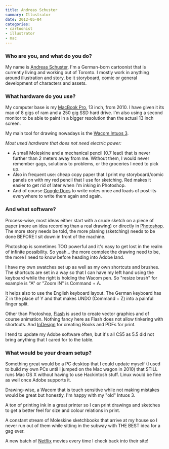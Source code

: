 ```yaml
---
title: Andreas Schuster
summary: Illustrator
date: 2012-05-04
categories:
- cartoonist
- illustrator
- mac
---
```


### Who are you, and what do you do?

My name is [Andreas Schuster](http://mrschuster.com/ "Andreas' website."), I'm a German-born cartoonist that is currently living and working out of Toronto. I mostly work in anything around illustration and story, be it storyboard, comic or general development of characters and assets.

### What hardware do you use?

My computer base is my [MacBook Pro][macbook-pro], 13 inch, from 2010. I have given it its max of 8 gigs of ram and a 250 gig SSD hard drive. I'm also using a second monitor to be able to paint in a bigger resolution than the actual 13 inch screen.

My main tool for drawing nowadays is the [Wacom Intuos 3][intuos].

*Most used hardware that does not need electric power:*

- A small Moleskine and a mechanical pencil (0.7 lead) that is never further than 2 meters away from me. Without them, I would never remember gags, solutions to problems, or the groceries I need to pick up.
- Also in frequent use: cheap copy paper that I print my storyboard/comic panels on with my red pencil that I use for sketching. Red makes it easier to get rid of later when I'm inking in Photoshop.
- And of course [Google Docs][google-docs] to write notes once and loads of post-its everywhere to write them again and again.

### And what software?

Process-wise, most ideas either start with a crude sketch on a piece of paper (more an idea recording than a real drawing) or directly in [Photoshop][]. The more story needs be told, the more planing (sketching) needs to be done BEFORE I sit down in front of the machine.

Photoshop is sometimes TOO powerful and it's easy to get lost in the realm of infinite possibility. So yeah... the more complex the drawing need to be, the more I need to know before heading into Adobe land.

I have my own swatches set up as well as my own shortcuts and brushes. The shortcuts are set in a way so that I can have my left hand using the keyboard
while the right is holding the Wacom pen. So "resize brush" for example is "A" or "Zoom IN" is Command + A.

It helps also to use the English keyboard layout. The German keyboard has Z in the place of Y and that makes UNDO (Command + Z) into a painful finger split.

Other than Photoshop, [Flash][] is used to create vector graphics and of course animation. Nothing fancy here as Flash does not allow tinkering with shortcuts. And [InDesign][] for creating Books and PDFs for print.

I tend to update my Adobe software often, but it's all CS5 as 5.5 did not bring anything that I cared for to the table.

### What would be your dream setup?

Something great would be a PC desktop that I could update myself (I used to build my own PCs until I jumped on the Mac wagon in 2010) that STILL runs Mac OS X without having to use Hackintosh stuff. Linux would be fine as well once Adobe supports it.

Drawing-wise, a Wacom that is touch sensitive while not making mistakes would be great but honestly, I'm happy with my "old" Intuos 3.

A ton of printing ink in a great printer so I can print drawings and sketches to get a better feel for size and colour relations in print.

A constant stream of Moleskine sketchbooks that arrive at my house so I never run out of them while sitting in the subway with THE BEST idea for a gag ever.

A new batch of [Netflix][] movies every time I check back into their site!

[flash]: https://en.wikipedia.org/wiki/Adobe_Flash "A software and animation editor."
[google-docs]: https://en.wikipedia.org/wiki/Google_Docs "A web-based office suite."
[indesign]: https://www.adobe.com/products/indesign.html "A desktop/web publishing application."
[intuos]: https://www.wacom.com/en-us/products/pen-tablets/intuos "A pen tablet."
[macbook-pro]: https://www.apple.com/macbook-pro/ "A laptop."
[netflix]: http://web.archive.org/web/20221226033709/https://www.netflix.com/ "A movie rental and streaming service."
[photoshop]: https://www.adobe.com/products/photoshop.html "A bitmap image editor."
